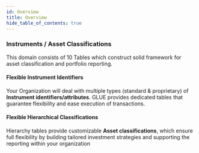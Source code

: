 ```yaml
---
id: Overview
title: Overview
hide_table_of_contents: true
---
```


### Instruments / Asset Classifications

This domain consists of 10 Tables which construct solid framework for asset classification and portfolio reporting.

#### Flexible Instrument Identifiers
Your Organization will deal with multiple types (standard & proprietary) of **Instrument identifiers/attributes**.
GLUE provides dedicated tables that guarantee flexibility and ease execution of transactions.

#### Flexible Hierarchical Classifications
Hierarchy tables provide customizable **Asset classifications**, which ensure full flexibility by building tailored investment strategies and supporting the reporting within your organization

